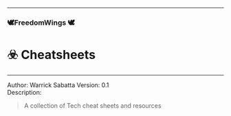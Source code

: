 __________________
### 🕊FreedomWings 🕊  
# ☣️ Cheatsheets
__________________
Author: Warrick Sabatta
Version: 0.1  
Description:
> A collection of Tech cheat sheets and resources
